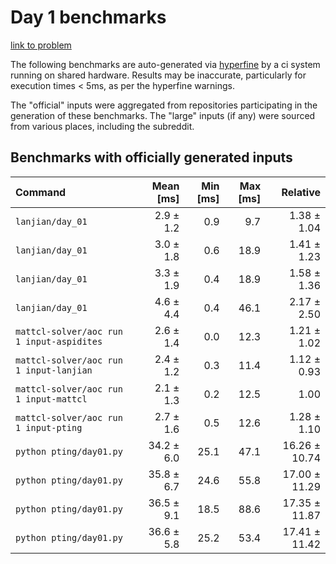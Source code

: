 # Day 1 benchmarks

[link to problem](http://adventofcode.com/2022/day/1)

The following benchmarks are auto-generated via [hyperfine](https://github.com/sharkdp/hyperfine) by a ci system running on shared hardware. Results may be inaccurate, particularly for execution times < 5ms, as per the hyperfine warnings.

The "official" inputs were aggregated from repositories participating in the generation of these benchmarks. The "large" inputs (if any) were sourced from various places, including the subreddit.

## Benchmarks with officially generated inputs
| Command | Mean [ms] | Min [ms] | Max [ms] | Relative |
|:---|---:|---:|---:|---:|
| `lanjian/day_01` | 2.9 ± 1.2 | 0.9 | 9.7 | 1.38 ± 1.04 | input-pting
| `lanjian/day_01` | 3.0 ± 1.8 | 0.6 | 18.9 | 1.41 ± 1.23 | input-lanjian
| `lanjian/day_01` | 3.3 ± 1.9 | 0.4 | 18.9 | 1.58 ± 1.36 | input-aspidites
| `lanjian/day_01` | 4.6 ± 4.4 | 0.4 | 46.1 | 2.17 ± 2.50 | input-mattcl
| `mattcl-solver/aoc run 1 input-aspidites` | 2.6 ± 1.4 | 0.0 | 12.3 | 1.21 ± 1.02 |
| `mattcl-solver/aoc run 1 input-lanjian` | 2.4 ± 1.2 | 0.3 | 11.4 | 1.12 ± 0.93 |
| `mattcl-solver/aoc run 1 input-mattcl` | 2.1 ± 1.3 | 0.2 | 12.5 | 1.00 |
| `mattcl-solver/aoc run 1 input-pting` | 2.7 ± 1.6 | 0.5 | 12.6 | 1.28 ± 1.10 |
| `python pting/day01.py` | 34.2 ± 6.0 | 25.1 | 47.1 | 16.26 ± 10.74 | input-aspidites
| `python pting/day01.py` | 35.8 ± 6.7 | 24.6 | 55.8 | 17.00 ± 11.29 | input-pting
| `python pting/day01.py` | 36.5 ± 9.1 | 18.5 | 88.6 | 17.35 ± 11.87 | input-lanjian
| `python pting/day01.py` | 36.6 ± 5.8 | 25.2 | 53.4 | 17.41 ± 11.42 | input-mattcl
